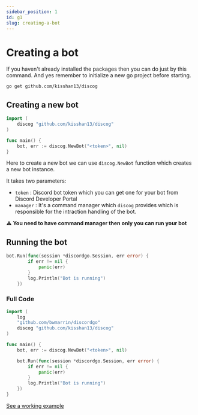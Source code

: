 ```yaml
---
sidebar_position: 1
id: g1
slug: creating-a-bot
---
```


# Creating a bot

If you haven't already installed the packages then you can do just by this command. And yes remember to initialize a new go project before starting.

```
go get github.com/kisshan13/discog
```

## Creating a new bot

```go
import (
	discog "github.com/kisshan13/discog"
)

func main() {
	bot, err := discog.NewBot("<token>", nil)
}
```

Here to create a new bot we can use `discog.NewBot` function which creates a new bot instance.

It takes two parameters:

- `token` : Discord bot token which you can get one for your bot from Discord Developer Portal
- `manager` : It's a command manager which `discog` provides which is responsible for the intraction handling of the bot.

**⚠️ You need to have command manager then only you can run your bot**

## Running the bot

```go
bot.Run(func(session *discordgo.Session, err error) {
		if err != nil {
			panic(err)
		}
		log.Println("Bot is running")
	})
```


### Full Code

```go
import (
	log
	"github.com/bwmarrin/discordgo"
	discog "github.com/kisshan13/discog"
)

func main() {
	bot, err := discog.NewBot("<token>", nil)

	bot.Run(func(session *discordgo.Session, err error) {
		if err != nil {
			panic(err)
		}
		log.Println("Bot is running")
	})
}
```

[See a working example](https://github.com/kisshan13/discog-examples)